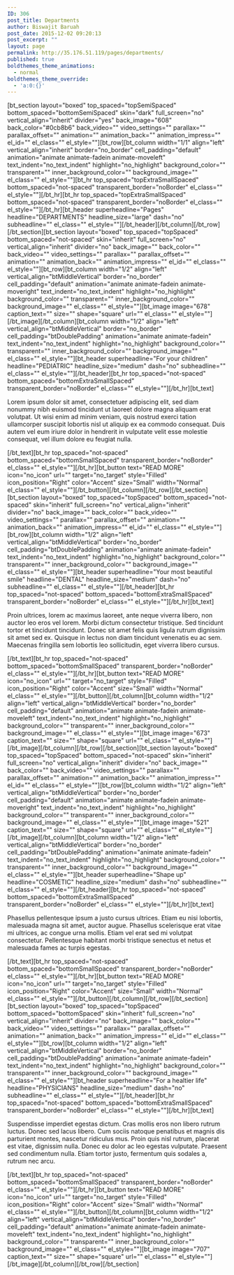 ```yaml
---
ID: 306
post_title: Departments
author: Biswajit Baruah
post_date: 2015-12-02 09:20:13
post_excerpt: ""
layout: page
permalink: http://35.176.51.119/pages/departments/
published: true
boldthemes_theme_animations:
  - normal
boldthemes_theme_override:
  - 'a:0:{}'
---
```

[bt_section layout="boxed" top_spaced="topSemiSpaced" bottom_spaced="bottomSemiSpaced" skin="dark" full_screen="no" vertical_align="inherit" divider="yes" back_image="608" back_color="#0cb8b6" back_video="" video_settings="" parallax="" parallax_offset="" animation="" animation_back="" animation_impress="" el_id="" el_class="" el_style=""][bt_row][bt_column width="1/1" align="left" vertical_align="inherit" border="no_border" cell_padding="default" animation="animate animate-fadein animate-moveleft" text_indent="no_text_indent" highlight="no_highlight" background_color="" transparent="" inner_background_color="" background_image="" el_class="" el_style=""][bt_hr top_spaced="topExtraSmallSpaced" bottom_spaced="not-spaced" transparent_border="noBorder" el_class="" el_style=""][/bt_hr][bt_hr top_spaced="topExtraSmallSpaced" bottom_spaced="not-spaced" transparent_border="noBorder" el_class="" el_style=""][/bt_hr][bt_header superheadline="Pages" headline="DEPARTMENTS" headline_size="large" dash="no" subheadline="" el_class="" el_style=""][/bt_header][/bt_column][/bt_row][/bt_section][bt_section layout="boxed" top_spaced="topSpaced" bottom_spaced="not-spaced" skin="inherit" full_screen="no" vertical_align="inherit" divider="no" back_image="" back_color="" back_video="" video_settings="" parallax="" parallax_offset="" animation="" animation_back="" animation_impress="" el_id="" el_class="" el_style=""][bt_row][bt_column width="1/2" align="left" vertical_align="btMiddleVertical" border="no_border" cell_padding="default" animation="animate animate-fadein animate-moveright" text_indent="no_text_indent" highlight="no_highlight" background_color="" transparent="" inner_background_color="" background_image="" el_class="" el_style=""][bt_image image="678" caption_text="" size="" shape="square" url="" el_class="" el_style=""][/bt_image][/bt_column][bt_column width="1/2" align="left" vertical_align="btMiddleVertical" border="no_border" cell_padding="btDoublePadding" animation="animate animate-fadein" text_indent="no_text_indent" highlight="no_highlight" background_color="" transparent="" inner_background_color="" background_image="" el_class="" el_style=""][bt_header superheadline="For your children" headline="PEDIATRIC" headline_size="medium" dash="no" subheadline="" el_class="" el_style=""][/bt_header][bt_hr top_spaced="not-spaced" bottom_spaced="bottomExtraSmallSpaced" transparent_border="noBorder" el_class="" el_style=""][/bt_hr][bt_text]
<div class="btText">

Lorem ipsum dolor sit amet, consectetuer adipiscing elit, sed diam nonummy nibh euismod tincidunt ut laoreet dolore magna aliquam erat volutpat. Ut wisi enim ad minim veniam, quis nostrud exerci tation ullamcorper suscipit lobortis nisl ut aliquip ex ea commodo consequat. Duis autem vel eum iriure dolor in hendrerit in vulputate velit esse molestie consequat, vel illum dolore eu feugiat nulla.

</div>
[/bt_text][bt_hr top_spaced="not-spaced" bottom_spaced="bottomSmallSpaced" transparent_border="noBorder" el_class="" el_style=""][/bt_hr][bt_button text="READ MORE" icon="no_icon" url="" target="no_target" style="Filled" icon_position="Right" color="Accent" size="Small" width="Normal" el_class="" el_style=""][/bt_button][/bt_column][/bt_row][/bt_section][bt_section layout="boxed" top_spaced="topSpaced" bottom_spaced="not-spaced" skin="inherit" full_screen="no" vertical_align="inherit" divider="no" back_image="" back_color="" back_video="" video_settings="" parallax="" parallax_offset="" animation="" animation_back="" animation_impress="" el_id="" el_class="" el_style=""][bt_row][bt_column width="1/2" align="left" vertical_align="btMiddleVertical" border="no_border" cell_padding="btDoublePadding" animation="animate animate-fadein" text_indent="no_text_indent" highlight="no_highlight" background_color="" transparent="" inner_background_color="" background_image="" el_class="" el_style=""][bt_header superheadline="Your most beautiful smile" headline="DENTAL" headline_size="medium" dash="no" subheadline="" el_class="" el_style=""][/bt_header][bt_hr top_spaced="not-spaced" bottom_spaced="bottomExtraSmallSpaced" transparent_border="noBorder" el_class="" el_style=""][/bt_hr][bt_text]
<div class="btText">

Proin ultrices, lorem ac maximus laoreet, ante neque viverra libero, non auctor leo eros vel lorem. Morbi dictum consectetur tristique. Sed tincidunt tortor et tincidunt tincidunt. Donec sit amet felis quis ligula rutrum dignissim sit amet sed ex. Quisque in lectus non diam tincidunt venenatis eu ac sem. Maecenas fringilla sem lobortis leo sollicitudin, eget viverra libero cursus.

</div>
[/bt_text][bt_hr top_spaced="not-spaced" bottom_spaced="bottomSmallSpaced" transparent_border="noBorder" el_class="" el_style=""][/bt_hr][bt_button text="READ MORE" icon="no_icon" url="" target="no_target" style="Filled" icon_position="Right" color="Accent" size="Small" width="Normal" el_class="" el_style=""][/bt_button][/bt_column][bt_column width="1/2" align="left" vertical_align="btMiddleVertical" border="no_border" cell_padding="default" animation="animate animate-fadein animate-moveleft" text_indent="no_text_indent" highlight="no_highlight" background_color="" transparent="" inner_background_color="" background_image="" el_class="" el_style=""][bt_image image="673" caption_text="" size="" shape="square" url="" el_class="" el_style=""][/bt_image][/bt_column][/bt_row][/bt_section][bt_section layout="boxed" top_spaced="topSpaced" bottom_spaced="not-spaced" skin="inherit" full_screen="no" vertical_align="inherit" divider="no" back_image="" back_color="" back_video="" video_settings="" parallax="" parallax_offset="" animation="" animation_back="" animation_impress="" el_id="" el_class="" el_style=""][bt_row][bt_column width="1/2" align="left" vertical_align="btMiddleVertical" border="no_border" cell_padding="default" animation="animate animate-fadein animate-moveright" text_indent="no_text_indent" highlight="no_highlight" background_color="" transparent="" inner_background_color="" background_image="" el_class="" el_style=""][bt_image image="521" caption_text="" size="" shape="square" url="" el_class="" el_style=""][/bt_image][/bt_column][bt_column width="1/2" align="left" vertical_align="btMiddleVertical" border="no_border" cell_padding="btDoublePadding" animation="animate animate-fadein" text_indent="no_text_indent" highlight="no_highlight" background_color="" transparent="" inner_background_color="" background_image="" el_class="" el_style=""][bt_header superheadline="Shape up" headline="COSMETIC" headline_size="medium" dash="no" subheadline="" el_class="" el_style=""][/bt_header][bt_hr top_spaced="not-spaced" bottom_spaced="bottomExtraSmallSpaced" transparent_border="noBorder" el_class="" el_style=""][/bt_hr][bt_text]
<div class="btText">

Phasellus pellentesque ipsum a justo cursus ultrices. Etiam eu nisi lobortis, malesuada magna sit amet, auctor augue. Phasellus scelerisque erat vitae mi ultrices, ac congue urna mollis. Etiam vel erat sed mi volutpat consectetur. Pellentesque habitant morbi tristique senectus et netus et malesuada fames ac turpis egestas.

</div>
[/bt_text][bt_hr top_spaced="not-spaced" bottom_spaced="bottomSmallSpaced" transparent_border="noBorder" el_class="" el_style=""][/bt_hr][bt_button text="READ MORE" icon="no_icon" url="" target="no_target" style="Filled" icon_position="Right" color="Accent" size="Small" width="Normal" el_class="" el_style=""][/bt_button][/bt_column][/bt_row][/bt_section][bt_section layout="boxed" top_spaced="topSpaced" bottom_spaced="bottomSpaced" skin="inherit" full_screen="no" vertical_align="inherit" divider="no" back_image="" back_color="" back_video="" video_settings="" parallax="" parallax_offset="" animation="" animation_back="" animation_impress="" el_id="" el_class="" el_style=""][bt_row][bt_column width="1/2" align="left" vertical_align="btMiddleVertical" border="no_border" cell_padding="btDoublePadding" animation="animate animate-fadein" text_indent="no_text_indent" highlight="no_highlight" background_color="" transparent="" inner_background_color="" background_image="" el_class="" el_style=""][bt_header superheadline="For a healtier life" headline="PHYSICIANS" headline_size="medium" dash="no" subheadline="" el_class="" el_style=""][/bt_header][bt_hr top_spaced="not-spaced" bottom_spaced="bottomExtraSmallSpaced" transparent_border="noBorder" el_class="" el_style=""][/bt_hr][bt_text]
<div class="btText">

Suspendisse imperdiet egestas dictum. Cras mollis eros non libero rutrum luctus. Donec sed lacus libero. Cum sociis natoque penatibus et magnis dis parturient montes, nascetur ridiculus mus. Proin quis nisl rutrum, placerat est vitae, dignissim nulla. Donec eu dolor ac leo egestas vulputate. Praesent sed condimentum nulla. Etiam tortor justo, fermentum quis sodales a, rutrum nec arcu.

</div>
[/bt_text][bt_hr top_spaced="not-spaced" bottom_spaced="bottomSmallSpaced" transparent_border="noBorder" el_class="" el_style=""][/bt_hr][bt_button text="READ MORE" icon="no_icon" url="" target="no_target" style="Filled" icon_position="Right" color="Accent" size="Small" width="Normal" el_class="" el_style=""][/bt_button][/bt_column][bt_column width="1/2" align="left" vertical_align="btMiddleVertical" border="no_border" cell_padding="default" animation="animate animate-fadein animate-moveleft" text_indent="no_text_indent" highlight="no_highlight" background_color="" transparent="" inner_background_color="" background_image="" el_class="" el_style=""][bt_image image="707" caption_text="" size="" shape="square" url="" el_class="" el_style=""][/bt_image][/bt_column][/bt_row][/bt_section]